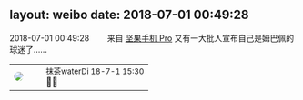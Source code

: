 layout: weibo
date: 2018-07-01 00:49:28
---
<meta name="referrer" content="no-referrer" />

2018-07-01 00:49:28  &nbsp;&nbsp;&nbsp;&nbsp;&nbsp;&nbsp; 来自 <a href="http://app.weibo.com/t/feed/Z4AgP" rel="nofollow">坚果手机 Pro</a>
又有一大批人宣布自己是姆巴佩的球迷了…… ​​​

<table style="width: 100%;">
  <tr>
    <td style="width: 40px;"><img style="border-radius:50%" src="https://tva4.sinaimg.cn/crop.7.0.735.735.50/69913cd7jw8f7htri4j2qj20ku0kfmxx.jpg?KID=imgbed,tva&Expires=1624466412&ssig=GpfQn8axg9"></td>
    <td colspan="2"><small>抹茶waterDi 18-7-1 15:30</small><br/>🙋🏻</td>
  </tr>
</table>
